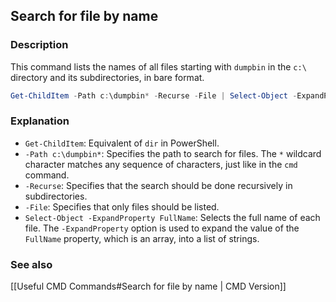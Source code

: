 ## Search for file by name

### Description
This command lists the names of all files starting with `dumpbin` in the `c:\` directory and its subdirectories, in bare format.

```powershell
Get-ChildItem -Path c:\dumpbin* -Recurse -File | Select-Object -ExpandProperty FullName
```
  
### Explanation
- `Get-ChildItem`: Equivalent of `dir` in PowerShell.
- `-Path c:\dumpbin*`: Specifies the path to search for files. The `*` wildcard character matches any sequence of characters, just like in the `cmd` command.
- `-Recurse`: Specifies that the search should be done recursively in subdirectories.
- `-File`: Specifies that only files should be listed.
- `Select-Object -ExpandProperty FullName`: Selects the full name of each file. 
  The `-ExpandProperty` option is used to expand the value of the `FullName` property, which is an array, into a list of strings.

### See also
[[Useful CMD Commands#Search for file by name | CMD Version]]


